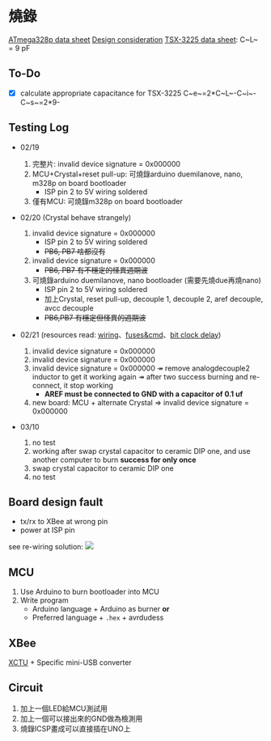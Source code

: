 # 燒錄

[ATmega328p data sheet](https://ww1.microchip.com/downloads/en/DeviceDoc/Atmel-7810-Automotive-Microcontrollers-ATmega328P_Datasheet.pdf)
[Design consideration](http://ww1.microchip.com/downloads/en/Appnotes/AN2519-AVR-Microcontroller-Hardware-Design-Considerations-00002519B.pdf)
[TSX-3225 data sheet](https://support.epson.biz/td/api/doc_check.php?dl=brief_TSX-3225&lang=en): C~L~ = 9 pF

## To-Do
- [x] calculate appropriate capacitance for TSX-3225
C~e~=2\*C~L~-C~i~-C~s~=2\*9-

## Testing Log
- 02/19
    1. 完整片: invalid device signature = 0x000000
    2. MCU+Crystal+reset pull-up: 可燒錄arduino duemilanove, nano, m328p on board bootloader
        - ISP pin 2 to 5V wiring soldered
    4. 僅有MCU: 可燒錄m328p on board bootloader

- 02/20 (Crystal behave strangely)
    1. invalid device signature = 0x000000
        - ISP pin 2 to 5V wiring soldered
        - ~~PB6, PB7 啥都沒有~~
    3. invalid device signature = 0x000000
        - ~~PB6, PB7 有不穩定的怪異週期波~~
    5. 可燒錄arduino duemilanove, nano bootloader (需要先燒due再燒nano)
        - ISP pin 2 to 5V wiring soldered
        - 加上Crystal, reset pull-up, decouple 1, decouple 2, aref decouple, avcc decouple 
        - ~~PB6,PB7 有穩定但怪異的週期波~~
- 02/21 (resources read: [wiring](https://www.avrfreaks.net/forum/does-device-signature-0x000000-mean-atmega-bad)、[fuses&cmd](https://forum.arduino.cc/index.php?topic=407511.0)、[bit clock delay](https://forum.arduino.cc/index.php?topic=25385.0))
    1. invalid device signature = 0x000000
    2. invalid device signature = 0x000000
    3. invalid device signature = 0x000000 &Rarr; remove analogdecouple2 inductor to get it working again &Rarr; after two success burning and re-connect, it stop working
        - **AREF must be connected to GND with a capacitor of 0.1 uf**
    4. new board: MCU + alternate Crystal &rArr; invalid device signature = 0x000000
- 03/10
    1. no test
    2. working after swap crystal capacitor to ceramic DIP one, and use another computer to burn **success for only once**
    3. swap crystal capacitor to ceramic DIP one
    4. no test

## Board design fault
- tx/rx to XBee at wrong pin
- power at ISP pin

see re-wiring solution:
![ ](https://imgur.com/XSoCj12.jpg)


## MCU
1. Use Arduino to burn bootloader into MCU
2. Write program
    - Arduino language + Arduino as burner **or**
    - Preferred language + `.hex` + avrdudess

## XBee
[XCTU](https://www.digi.com/products/embedded-systems/digi-xbee/digi-xbee-tools/xctu) + Specific mini-USB converter

## Circuit 
1. 加上一個LED給MCU測試用
2. 加上一個可以接出來的GND做為檢測用
3. 燒錄ICSP畫成可以直接插在UNO上